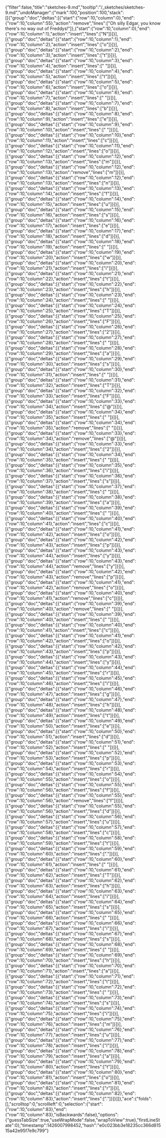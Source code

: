 {"filter":false,"title":"sketches-9.md","tooltip":"/_sketches/sketches-9.md","undoManager":{"mark":100,"position":100,"stack":[[{"group":"doc","deltas":[{"start":{"row":10,"column":0},"end":{"row":10,"column":55},"action":"remove","lines":["Oh silly Edgar, you know there's no way out of Freddys!"]},{"start":{"row":10,"column":0},"end":{"row":10,"column":1},"action":"insert","lines":["N"]}]}],[{"group":"doc","deltas":[{"start":{"row":10,"column":1},"end":{"row":10,"column":2},"action":"insert","lines":["o"]}]}],[{"group":"doc","deltas":[{"start":{"row":10,"column":2},"end":{"row":10,"column":3},"action":"insert","lines":["t"]}]}],[{"group":"doc","deltas":[{"start":{"row":10,"column":3},"end":{"row":10,"column":4},"action":"insert","lines":[" "]}]}],[{"group":"doc","deltas":[{"start":{"row":10,"column":4},"end":{"row":10,"column":5},"action":"insert","lines":["t"]}]}],[{"group":"doc","deltas":[{"start":{"row":10,"column":5},"end":{"row":10,"column":6},"action":"insert","lines":["o"]}]}],[{"group":"doc","deltas":[{"start":{"row":10,"column":6},"end":{"row":10,"column":7},"action":"insert","lines":[" "]}]}],[{"group":"doc","deltas":[{"start":{"row":10,"column":7},"end":{"row":10,"column":8},"action":"insert","lines":["b"]}]}],[{"group":"doc","deltas":[{"start":{"row":10,"column":8},"end":{"row":10,"column":9},"action":"insert","lines":["e"]}]}],[{"group":"doc","deltas":[{"start":{"row":10,"column":9},"end":{"row":10,"column":10},"action":"insert","lines":[" "]}]}],[{"group":"doc","deltas":[{"start":{"row":10,"column":10},"end":{"row":10,"column":11},"action":"insert","lines":["c"]}]}],[{"group":"doc","deltas":[{"start":{"row":10,"column":11},"end":{"row":10,"column":12},"action":"insert","lines":["o"]}]}],[{"group":"doc","deltas":[{"start":{"row":10,"column":12},"end":{"row":10,"column":13},"action":"insert","lines":["m"]}]}],[{"group":"doc","deltas":[{"start":{"row":10,"column":12},"end":{"row":10,"column":13},"action":"remove","lines":["m"]}]}],[{"group":"doc","deltas":[{"start":{"row":10,"column":12},"end":{"row":10,"column":13},"action":"insert","lines":["n"]}]}],[{"group":"doc","deltas":[{"start":{"row":10,"column":13},"end":{"row":10,"column":14},"action":"insert","lines":["f"]}]}],[{"group":"doc","deltas":[{"start":{"row":10,"column":14},"end":{"row":10,"column":15},"action":"insert","lines":["u"]}]}],[{"group":"doc","deltas":[{"start":{"row":10,"column":15},"end":{"row":10,"column":16},"action":"insert","lines":["s"]}]}],[{"group":"doc","deltas":[{"start":{"row":10,"column":16},"end":{"row":10,"column":17},"action":"insert","lines":["e"]}]}],[{"group":"doc","deltas":[{"start":{"row":10,"column":17},"end":{"row":10,"column":18},"action":"insert","lines":["d"]}]}],[{"group":"doc","deltas":[{"start":{"row":10,"column":18},"end":{"row":10,"column":19},"action":"insert","lines":[" "]}]}],[{"group":"doc","deltas":[{"start":{"row":10,"column":19},"end":{"row":10,"column":20},"action":"insert","lines":["w"]}]}],[{"group":"doc","deltas":[{"start":{"row":10,"column":20},"end":{"row":10,"column":21},"action":"insert","lines":["i"]}]}],[{"group":"doc","deltas":[{"start":{"row":10,"column":21},"end":{"row":10,"column":22},"action":"insert","lines":["t"]}]}],[{"group":"doc","deltas":[{"start":{"row":10,"column":22},"end":{"row":10,"column":23},"action":"insert","lines":["h"]}]}],[{"group":"doc","deltas":[{"start":{"row":10,"column":23},"end":{"row":10,"column":24},"action":"insert","lines":[" "]}]}],[{"group":"doc","deltas":[{"start":{"row":10,"column":24},"end":{"row":10,"column":25},"action":"insert","lines":["T"]}]}],[{"group":"doc","deltas":[{"start":{"row":10,"column":25},"end":{"row":10,"column":26},"action":"insert","lines":["F"]}]}],[{"group":"doc","deltas":[{"start":{"row":10,"column":26},"end":{"row":10,"column":27},"action":"insert","lines":["2"]}]}],[{"group":"doc","deltas":[{"start":{"row":10,"column":27},"end":{"row":10,"column":28},"action":"insert","lines":[" "]}]}],[{"group":"doc","deltas":[{"start":{"row":10,"column":28},"end":{"row":10,"column":29},"action":"insert","lines":["a"]}]}],[{"group":"doc","deltas":[{"start":{"row":10,"column":29},"end":{"row":10,"column":30},"action":"insert","lines":["s"]}]}],[{"group":"doc","deltas":[{"start":{"row":10,"column":30},"end":{"row":10,"column":31},"action":"insert","lines":[" "]}]}],[{"group":"doc","deltas":[{"start":{"row":10,"column":31},"end":{"row":10,"column":32},"action":"insert","lines":["T"]}]}],[{"group":"doc","deltas":[{"start":{"row":10,"column":32},"end":{"row":10,"column":33},"action":"insert","lines":["F"]}]}],[{"group":"doc","deltas":[{"start":{"row":10,"column":33},"end":{"row":10,"column":34},"action":"insert","lines":["@"]}]}],[{"group":"doc","deltas":[{"start":{"row":10,"column":34},"end":{"row":10,"column":35},"action":"insert","lines":[" "]}]}],[{"group":"doc","deltas":[{"start":{"row":10,"column":34},"end":{"row":10,"column":35},"action":"remove","lines":[" "]}]}],[{"group":"doc","deltas":[{"start":{"row":10,"column":33},"end":{"row":10,"column":34},"action":"remove","lines":["@"]}]}],[{"group":"doc","deltas":[{"start":{"row":10,"column":33},"end":{"row":10,"column":34},"action":"insert","lines":["2"]}]}],[{"group":"doc","deltas":[{"start":{"row":10,"column":34},"end":{"row":10,"column":35},"action":"insert","lines":[" "]}]}],[{"group":"doc","deltas":[{"start":{"row":10,"column":35},"end":{"row":10,"column":36},"action":"insert","lines":["i"]}]}],[{"group":"doc","deltas":[{"start":{"row":10,"column":36},"end":{"row":10,"column":37},"action":"insert","lines":["s"]}]}],[{"group":"doc","deltas":[{"start":{"row":10,"column":37},"end":{"row":10,"column":38},"action":"insert","lines":[" "]}]}],[{"group":"doc","deltas":[{"start":{"row":10,"column":38},"end":{"row":10,"column":39},"action":"insert","lines":["a"]}]}],[{"group":"doc","deltas":[{"start":{"row":10,"column":39},"end":{"row":10,"column":40},"action":"insert","lines":[" "]}]}],[{"group":"doc","deltas":[{"start":{"row":10,"column":40},"end":{"row":10,"column":41},"action":"insert","lines":["c"]}]}],[{"group":"doc","deltas":[{"start":{"row":10,"column":41},"end":{"row":10,"column":42},"action":"insert","lines":["o"]}]}],[{"group":"doc","deltas":[{"start":{"row":10,"column":42},"end":{"row":10,"column":43},"action":"insert","lines":["p"]}]}],[{"group":"doc","deltas":[{"start":{"row":10,"column":43},"end":{"row":10,"column":44},"action":"insert","lines":["y"]}]}],[{"group":"doc","deltas":[{"start":{"row":10,"column":43},"end":{"row":10,"column":44},"action":"remove","lines":["y"]}]}],[{"group":"doc","deltas":[{"start":{"row":10,"column":42},"end":{"row":10,"column":43},"action":"remove","lines":["p"]}]}],[{"group":"doc","deltas":[{"start":{"row":10,"column":41},"end":{"row":10,"column":42},"action":"remove","lines":["o"]}]}],[{"group":"doc","deltas":[{"start":{"row":10,"column":40},"end":{"row":10,"column":41},"action":"remove","lines":["c"]}]}],[{"group":"doc","deltas":[{"start":{"row":10,"column":39},"end":{"row":10,"column":40},"action":"remove","lines":[" "]}]}],[{"group":"doc","deltas":[{"start":{"row":10,"column":39},"end":{"row":10,"column":40},"action":"insert","lines":[" "]}]}],[{"group":"doc","deltas":[{"start":{"row":10,"column":40},"end":{"row":10,"column":41},"action":"insert","lines":["c"]}]}],[{"group":"doc","deltas":[{"start":{"row":10,"column":41},"end":{"row":10,"column":42},"action":"insert","lines":["o"]}]}],[{"group":"doc","deltas":[{"start":{"row":10,"column":42},"end":{"row":10,"column":43},"action":"insert","lines":["p"]}]}],[{"group":"doc","deltas":[{"start":{"row":10,"column":43},"end":{"row":10,"column":44},"action":"insert","lines":["y"]}]}],[{"group":"doc","deltas":[{"start":{"row":10,"column":44},"end":{"row":10,"column":45},"action":"insert","lines":["r"]}]}],[{"group":"doc","deltas":[{"start":{"row":10,"column":45},"end":{"row":10,"column":46},"action":"insert","lines":["i"]}]}],[{"group":"doc","deltas":[{"start":{"row":10,"column":46},"end":{"row":10,"column":47},"action":"insert","lines":["g"]}]}],[{"group":"doc","deltas":[{"start":{"row":10,"column":47},"end":{"row":10,"column":48},"action":"insert","lines":["h"]}]}],[{"group":"doc","deltas":[{"start":{"row":10,"column":48},"end":{"row":10,"column":49},"action":"insert","lines":["t"]}]}],[{"group":"doc","deltas":[{"start":{"row":10,"column":49},"end":{"row":10,"column":50},"action":"insert","lines":["e"]}]}],[{"group":"doc","deltas":[{"start":{"row":10,"column":50},"end":{"row":10,"column":51},"action":"insert","lines":["d"]}]}],[{"group":"doc","deltas":[{"start":{"row":10,"column":51},"end":{"row":10,"column":52},"action":"insert","lines":[" "]}]}],[{"group":"doc","deltas":[{"start":{"row":10,"column":52},"end":{"row":10,"column":53},"action":"insert","lines":["p"]}]}],[{"group":"doc","deltas":[{"start":{"row":10,"column":53},"end":{"row":10,"column":54},"action":"insert","lines":["r"]}]}],[{"group":"doc","deltas":[{"start":{"row":10,"column":54},"end":{"row":10,"column":55},"action":"insert","lines":["o"]}]}],[{"group":"doc","deltas":[{"start":{"row":10,"column":55},"end":{"row":10,"column":56},"action":"insert","lines":["f"]}]}],[{"group":"doc","deltas":[{"start":{"row":10,"column":55},"end":{"row":10,"column":56},"action":"remove","lines":["f"]}]}],[{"group":"doc","deltas":[{"start":{"row":10,"column":55},"end":{"row":10,"column":56},"action":"insert","lines":["d"]}]}],[{"group":"doc","deltas":[{"start":{"row":10,"column":56},"end":{"row":10,"column":57},"action":"insert","lines":["u"]}]}],[{"group":"doc","deltas":[{"start":{"row":10,"column":57},"end":{"row":10,"column":58},"action":"insert","lines":["c"]}]}],[{"group":"doc","deltas":[{"start":{"row":10,"column":58},"end":{"row":10,"column":59},"action":"insert","lines":["t"]}]}],[{"group":"doc","deltas":[{"start":{"row":10,"column":59},"end":{"row":10,"column":60},"action":"insert","lines":["."]}]}],[{"group":"doc","deltas":[{"start":{"row":10,"column":60},"end":{"row":10,"column":61},"action":"insert","lines":[" "]}]}],[{"group":"doc","deltas":[{"start":{"row":10,"column":61},"end":{"row":10,"column":62},"action":"insert","lines":["T"]}]}],[{"group":"doc","deltas":[{"start":{"row":10,"column":62},"end":{"row":10,"column":63},"action":"insert","lines":["h"]}]}],[{"group":"doc","deltas":[{"start":{"row":10,"column":63},"end":{"row":10,"column":64},"action":"insert","lines":["i"]}]}],[{"group":"doc","deltas":[{"start":{"row":10,"column":64},"end":{"row":10,"column":65},"action":"insert","lines":["s"]}]}],[{"group":"doc","deltas":[{"start":{"row":10,"column":65},"end":{"row":10,"column":66},"action":"insert","lines":[" "]}]}],[{"group":"doc","deltas":[{"start":{"row":10,"column":66},"end":{"row":10,"column":67},"action":"insert","lines":["i"]}]}],[{"group":"doc","deltas":[{"start":{"row":10,"column":67},"end":{"row":10,"column":68},"action":"insert","lines":["s"]}]}],[{"group":"doc","deltas":[{"start":{"row":10,"column":68},"end":{"row":10,"column":69},"action":"insert","lines":[" "]}]}],[{"group":"doc","deltas":[{"start":{"row":10,"column":69},"end":{"row":10,"column":70},"action":"insert","lines":["h"]}]}],[{"group":"doc","deltas":[{"start":{"row":10,"column":70},"end":{"row":10,"column":71},"action":"insert","lines":["a"]}]}],[{"group":"doc","deltas":[{"start":{"row":10,"column":71},"end":{"row":10,"column":72},"action":"insert","lines":["t"]}]}],[{"group":"doc","deltas":[{"start":{"row":10,"column":72},"end":{"row":10,"column":73},"action":"insert","lines":[" "]}]}],[{"group":"doc","deltas":[{"start":{"row":10,"column":73},"end":{"row":10,"column":74},"action":"insert","lines":["s"]}]}],[{"group":"doc","deltas":[{"start":{"row":10,"column":74},"end":{"row":10,"column":75},"action":"insert","lines":["i"]}]}],[{"group":"doc","deltas":[{"start":{"row":10,"column":75},"end":{"row":10,"column":76},"action":"insert","lines":["m"]}]}],[{"group":"doc","deltas":[{"start":{"row":10,"column":76},"end":{"row":10,"column":77},"action":"insert","lines":["u"]}]}],[{"group":"doc","deltas":[{"start":{"row":10,"column":77},"end":{"row":10,"column":78},"action":"insert","lines":["l"]}]}],[{"group":"doc","deltas":[{"start":{"row":10,"column":78},"end":{"row":10,"column":79},"action":"insert","lines":["a"]}]}],[{"group":"doc","deltas":[{"start":{"row":10,"column":79},"end":{"row":10,"column":80},"action":"insert","lines":["t"]}]}],[{"group":"doc","deltas":[{"start":{"row":10,"column":80},"end":{"row":10,"column":81},"action":"insert","lines":["o"]}]}],[{"group":"doc","deltas":[{"start":{"row":10,"column":81},"end":{"row":10,"column":82},"action":"insert","lines":["r"]}]}],[{"group":"doc","deltas":[{"start":{"row":10,"column":82},"end":{"row":10,"column":83},"action":"insert","lines":["."]}]}]]},"ace":{"folds":[],"scrolltop":0,"scrollleft":0,"selection":{"start":{"row":10,"column":83},"end":{"row":10,"column":83},"isBackwards":false},"options":{"guessTabSize":true,"useWrapMode":false,"wrapToView":true},"firstLineState":0},"timestamp":1426007998452,"hash":"e0c023bb3e18235cc366d81515a42e95f7e9c799"}